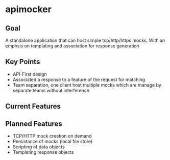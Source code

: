 # apimocker

## Goal

A standalone application that can host simple tcp/http/https mocks. With an emphsis on templating and association for response generation 

## Key Points

- API-First design 
- Associated a response to a feature of the request for matching
- Team separation, one client host multiple mocks which are manage by separate teams without interference 

## Current Features

## Planned Features

- TCP/HTTP mock creation on demand
- Persistance of mocks (local file store)
- Scripting of data objects 
- Templating response objects
